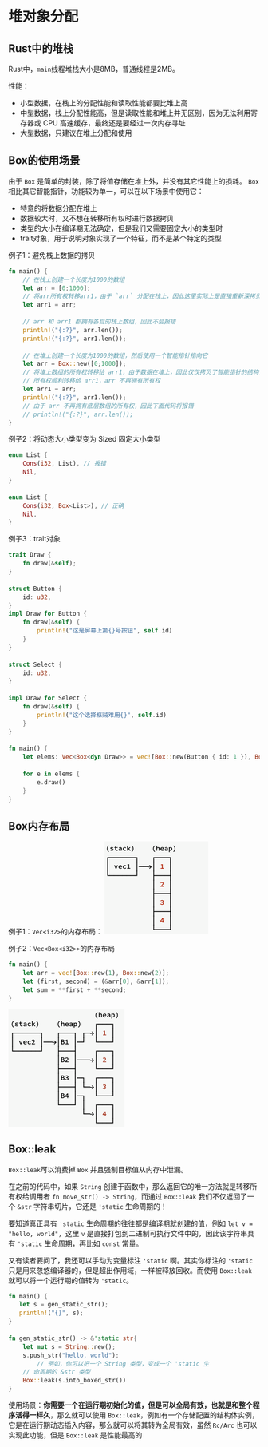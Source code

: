 # 堆对象分配

## Rust中的堆栈

Rust中，`main`线程堆栈大小是8MB，普通线程是2MB。

性能：

- 小型数据，在栈上的分配性能和读取性能都要比堆上高
- 中型数据，栈上分配性能高，但是读取性能和堆上并无区别，因为无法利用寄存器或 CPU 高速缓存，最终还是要经过一次内存寻址
- 大型数据，只建议在堆上分配和使用

## Box的使用场景

由于 `Box` 是简单的封装，除了将值存储在堆上外，并没有其它性能上的损耗。 `Box` 相比其它智能指针，功能较为单一，可以在以下场景中使用它：

- 特意的将数据分配在堆上
- 数据较大时，又不想在转移所有权时进行数据拷贝
- 类型的大小在编译期无法确定，但是我们又需要固定大小的类型时
- trait对象，用于说明对象实现了一个特征，而不是某个特定的类型

例子1：避免栈上数据的拷贝

```rust
fn main() {
    // 在栈上创建一个长度为1000的数组
    let arr = [0;1000];
    // 将arr所有权转移arr1，由于 `arr` 分配在栈上，因此这里实际上是直接重新深拷贝了一份数据
    let arr1 = arr;

    // arr 和 arr1 都拥有各自的栈上数组，因此不会报错
    println!("{:?}", arr.len());
    println!("{:?}", arr1.len());

    // 在堆上创建一个长度为1000的数组，然后使用一个智能指针指向它
    let arr = Box::new([0;1000]);
    // 将堆上数组的所有权转移给 arr1，由于数据在堆上，因此仅仅拷贝了智能指针的结构体，底层数据并没有被拷贝
    // 所有权顺利转移给 arr1，arr 不再拥有所有权
    let arr1 = arr;
    println!("{:?}", arr1.len());
    // 由于 arr 不再拥有底层数组的所有权，因此下面代码将报错
    // println!("{:?}", arr.len());
}
```

例子2：将动态大小类型变为 Sized 固定大小类型

```rust
enum List {
    Cons(i32, List), // 报错
    Nil,
}

enum List {
    Cons(i32, Box<List>), // 正确
    Nil,
}
```

例子3：trait对象

```rust
trait Draw {
    fn draw(&self);
}

struct Button {
    id: u32,
}
impl Draw for Button {
    fn draw(&self) {
        println!("这是屏幕上第{}号按钮", self.id)
    }
}

struct Select {
    id: u32,
}

impl Draw for Select {
    fn draw(&self) {
        println!("这个选择框贼难用{}", self.id)
    }
}

fn main() {
    let elems: Vec<Box<dyn Draw>> = vec![Box::new(Button { id: 1 }), Box::new(Select { id: 2 })];

    for e in elems {
        e.draw()
    }
}
```

## Box内存布局

例子1：`Vec<i32>`的内存布局：
<img src="./01.Box堆对象分配/image-20240806222414876.png" alt="image-20240806222414876" style="zoom:50%;" />

例子2：`Vec<Box<i32>>`的内存布局

```rust
fn main() {
    let arr = vec![Box::new(1), Box::new(2)];
    let (first, second) = (&arr[0], &arr[1]);
    let sum = **first + **second;
}
```

<img src="./01.Box堆对象分配/image-20240806222601064.png" alt="image-20240806222601064" style="zoom:50%;" />

## Box::leak 

`Box::leak`可以消费掉 `Box` 并且强制目标值从内存中泄漏。

在之前的代码中，如果 `String` 创建于函数中，那么返回它的唯一方法就是转移所有权给调用者 `fn move_str() -> String`，而通过 `Box::leak` 我们不仅返回了一个 `&str` 字符串切片，它还是 `'static` 生命周期的！

要知道真正具有 `'static` 生命周期的往往都是编译期就创建的值，例如 `let v = "hello, world"`，这里 `v` 是直接打包到二进制可执行文件中的，因此该字符串具有 `'static` 生命周期，再比如 `const` 常量。

又有读者要问了，我还可以手动为变量标注 `'static` 啊。其实你标注的 `'static` 只是用来忽悠编译器的，但是超出作用域，一样被释放回收。而使用 `Box::leak` 就可以将一个运行期的值转为 `'static`。

```rust
fn main() {
   let s = gen_static_str();
   println!("{}", s);
}

fn gen_static_str() -> &'static str{
    let mut s = String::new();
    s.push_str("hello, world");
		// 例如，你可以把一个 String 类型，变成一个 'static 生
    // 命周期的 &str 类型
    Box::leak(s.into_boxed_str())
}
```

使用场景：**你需要一个在运行期初始化的值，但是可以全局有效，也就是和整个程序活得一样久**，那么就可以使用 `Box::leak`，例如有一个存储配置的结构体实例，它是在运行期动态插入内容，那么就可以将其转为全局有效，虽然 `Rc/Arc` 也可以实现此功能，但是 `Box::leak` 是性能最高的



































